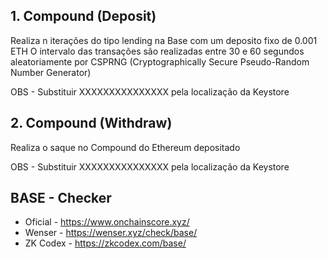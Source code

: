 ## 1. Compound (Deposit)
Realiza n iterações do tipo lending na Base com um deposito fixo de 0.001 ETH
O intervalo das transações são realizadas entre 30 e 60 segundos aleatoriamente por CSPRNG (Cryptographically Secure Pseudo-Random Number Generator)

OBS - Substituir XXXXXXXXXXXXXXX pela localização da Keystore

## 2. Compound (Withdraw)
Realiza o saque no Compound do Ethereum depositado

OBS - Substituir XXXXXXXXXXXXXXX pela localização da Keystore

## BASE - Checker
- Oficial - https://www.onchainscore.xyz/
- Wenser - https://wenser.xyz/check/base/
- ZK Codex - https://zkcodex.com/base/
